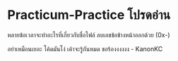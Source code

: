 # Practicum-Practice โปรดอ่าน

หลายข้อเวลาจะทำอะไรที่เกี่ยวกับชื่อไฟล์ ลบเลขข้อข้างหน้าออกด้วย (0x-)

อย่าเหมือนเยอะ โค้ดมันโง่ เค้าจะรู้กันหมด
ขอร้องงงงงง - KanonKC
